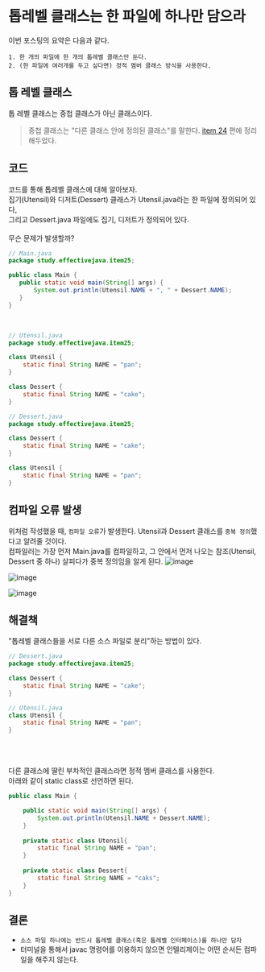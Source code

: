# 톱레벨 클래스는 한 파일에 하나만 담으라

이번 포스팅의 요약은 다음과 같다.
```
1. 한 개의 파일에 한 개의 톱레벨 클래스만 둔다.
2. (한 파일에 여러개를 두고 싶다면) 정적 멤버 클래스 방식을 사용한다.
```

## 톱 레벨 클래스
톱 레벨 클래스는 중첩 클래스가 아닌 클래스이다. 
> 중첩 클래스는 "다른 클래스 안에 정의된 클래스"를 말한다.  [item 24](https://github.com/Kim-Gyuri/studying_programming_archive/blob/main/effective%20java/4%EC%9E%A5%20%ED%81%B4%EB%9E%98%EC%8A%A4%EC%99%80%20%EC%9D%B8%ED%84%B0%ED%8E%98%EC%9D%B4%EC%8A%A4/item%2024/item%2024.md) 편에 정리해두었다.

 ## 코드
 코드를 통해 톱레벨 클래스에 대해 알아보자. <br>
 집기(Utensil)와 디저트(Dessert) 클래스가 Utensil.java라는 한 파일에 정의되어 있다, <br> 그리고 Dessert.java 파일에도 집기, 디저트가 정의되어 있다. <br><br> 무슨 문제가 발생할까?
 ```java
// Main.java
package study.effectivejava.item25;

public class Main {
    public static void main(String[] args) {
        System.out.println(Utensil.NAME + ", " + Dessert.NAME);
    }
}
```

<br>

```java
// Utensil.java
package study.effectivejava.item25;

class Utensil {
    static final String NAME = "pan";
}

class Dessert {
    static final String NAME = "cake";
}
```

```java
// Dessert.java
package study.effectivejava.item25;

class Dessert {
    static final String NAME = "cake";
}

class Utensil {
    static final String NAME = "pan";
}
```

## 컴파일 오류 발생
위처럼 작성했을 때, `컴파일 오류`가 발생한다. Utensil과 Dessert 클래스를 `중복 정의`했다고 알려줄 것이다. <br>
컴파일러는 가장 먼저 Main.java를 컴파일하고, 그 안에서 먼저 나오는 참조(Utensil, Dessert 중 하나) 살피다가 중복 정의임을 알게 된다.
![image](https://github.com/Kim-Gyuri/studying_programming_archive/assets/57389368/75653746-8942-465d-93f7-8101ca065a36)

![image](https://github.com/Kim-Gyuri/studying_programming_archive/assets/57389368/1374c0db-587a-439f-ba4a-c60b1f5dc343)

![image](https://github.com/Kim-Gyuri/studying_programming_archive/assets/57389368/5d143def-fa38-4a66-bd29-67e515f4eed3)

## 해결책
"톱레벨 클래스들을 서로 다른 소스 파일로 분리"하는 방법이 있다. <br>
```java
// Dessert.java
package study.effectivejava.item25;

class Dessert {
    static final String NAME = "cake";
}
```

```java
// Utensil.java
class Utensil {
    static final String NAME = "pan";
}
```

<br><br>

다른 클래스에 딸린 부차적인 클래스라면 정적 멤버 클래스를 사용한다. <br>
아래와 같이 static class로 선언하면 된다. 
```java
public class Main {

    public static void main(String[] args) {
        System.out.println(Utensil.NAME + Dessert.NAME);
    }
    
    private static class Utensil{
        static final String NAME = "pan";
    }
    
    private static class Dessert{
        static final String NAME = "caks";
    }
}
```

## 결론
+ `소스 파일 하나에는 반드시 톱레벨 클래스(혹은 톱레벨 인터페이스)를 하나만 담자`
+ 터미널을 통해서 javac 명령어를 이용하지 않으면 인텔리제이는 어떤 순서든 컴파일을 해주지 않는다.
